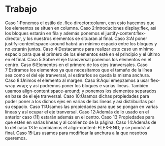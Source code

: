 # Trabajo
Caso 1:Ponemos el estilo de .flex-director:column, con esto hacemos que los elementos se situen en columna.
Caso 2:Introduciones display:flex, así los bloques estarán en fila y además ponemos el justify-content:flex-director, y los nuestros elementos se situaran al final.
Caso 3:Al poner justify-content:space-around habrá un mínimo espacio entre los bloques  y no estarán juntos.
Caso 4:Destacamos para realizar este caso un mínimo espacio para que el primero de los elementos esté en el principio y el último en el final.
Caso 5:Sobre el eje transversal ponemos los elementos en el centro.
Caso 6:Elementos en el primero de los ejes tranversales.
Caso 7:Estiramos los elementos ya que necesitamos que el tamaño de la línea sea como el del eje tranversal, al estirarlos se queda la misma anchura.
Caso 8:Unimos el elemento al margen.
Caso 9:Aquí emepzamos a usar flex-wrap:wrap; y así podremos poner los bloques e varias líneas. Tambien usamos align-content:space-around; y ponemos los elementos separados en base de el eje tranversal.
Caso 10:Usamos dichas propiedades para poder poner a los dichos ejes en varias de las líneas y así distribuirlas por su espacio.
Caso 11:Usamos las propiedades para que se pongan en varias líneas y así ocupar el eje tranversal.
Caso 12:Además de lo usado en el anterior caso (11) estarán además en el centro.
Caso 13:Propiedades para que estén en varias líneas y al comienzo de la página.
Caso 14:Además de lo del caso 13 le cambiamos el align-content: FLEX-END; y se pondrá al final.
Caso 15:Las usamos para modificar la anchura a la que nosotros queremos.
